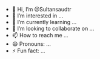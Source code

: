 - 👋 Hi, I’m @Sultansaudtr
- 👀 I’m interested in ...
- 🌱 I’m currently learning ...
- 💞️ I’m looking to collaborate on ...
- 📫 How to reach me ...
- 😄 Pronouns: ...
- ⚡ Fun fact: ...

<!---
Sultansaudtr/Sultansaudtr is a ✨ special ✨ repository because its `README.md` (this file) appears on your GitHub profile.
You can click the Preview link to take a look at your changes.
--->
